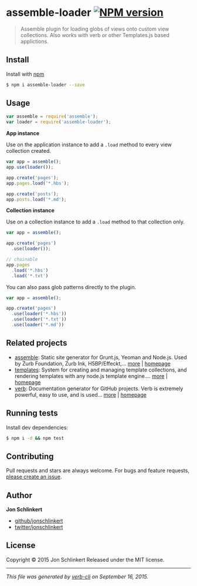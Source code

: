 # assemble-loader [![NPM version](https://badge.fury.io/js/assemble-loader.svg)](http://badge.fury.io/js/assemble-loader)

> Assemble plugin for loading globs of views onto custom view collections. Also works with verb or other Templates.js based applictions.

## Install

Install with [npm](https://www.npmjs.com/)

```sh
$ npm i assemble-loader --save
```

## Usage

```js
var assemble = require('assemble');
var loader = require('assemble-loader');
```

**App instance**

Use on the application instance to add a `.load` method to every view collection created.

```js
var app = assemble();
app.use(loader());

app.create('pages');
app.pages.load('*.hbs');

app.create('posts');
app.posts.load('*.md');
```

**Collection instance**

Use on a collection instance to add a `.load` method to that collection only.

```js
var app = assemble();

app.create('pages')
  .use(loader());

// chainable
app.pages
  .load('*.hbs')
  .load('*.txt')
```

You can also pass glob patterns directly to the plugin.

```js
var app = assemble();

app.create('pages')
  .use(loader('*.hbs'))
  .use(loader('*.txt'))
  .use(loader('*.md'))
```

## Related projects

* [assemble](https://www.npmjs.com/package/assemble): Static site generator for Grunt.js, Yeoman and Node.js. Used by Zurb Foundation, Zurb Ink, H5BP/Effeckt,… [more](https://www.npmjs.com/package/assemble) | [homepage](http://assemble.io)
* [templates](https://www.npmjs.com/package/templates): System for creating and managing template collections, and rendering templates with any node.js template engine.… [more](https://www.npmjs.com/package/templates) | [homepage](https://github.com/jonschlinkert/templates)
* [verb](https://www.npmjs.com/package/verb): Documentation generator for GitHub projects. Verb is extremely powerful, easy to use, and is used… [more](https://www.npmjs.com/package/verb) | [homepage](https://github.com/verbose/verb)

## Running tests

Install dev dependencies:

```sh
$ npm i -d && npm test
```

## Contributing

Pull requests and stars are always welcome. For bugs and feature requests, [please create an issue](https://github.com/jonschlinkert/assemble-loader/issues/new).

## Author

**Jon Schlinkert**

+ [github/jonschlinkert](https://github.com/jonschlinkert)
+ [twitter/jonschlinkert](http://twitter.com/jonschlinkert)

## License

Copyright © 2015 Jon Schlinkert
Released under the MIT license.

***

_This file was generated by [verb-cli](https://github.com/assemble/verb-cli) on September 16, 2015._
